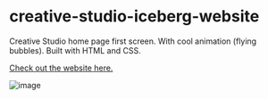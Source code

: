 # creative-studio-iceberg-website
Creative Studio home page first screen. With cool animation (flying bubbles). Built with HTML and CSS.

[Check out the website here.](https://dmitryvelichko.github.io/creative-studio-iceberg-website/)

![image](https://user-images.githubusercontent.com/42185328/116367853-6ad1a780-a810-11eb-9a8d-0ee4c38bee6a.png)

